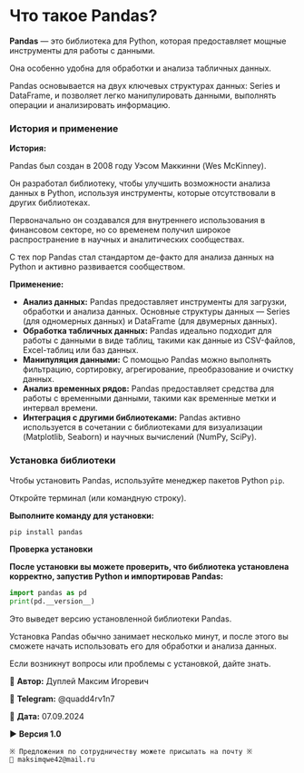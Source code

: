 # Что такое Pandas?

**Pandas** — это библиотека для Python, которая предоставляет мощные инструменты для работы с данными.

Она особенно удобна для обработки и анализа табличных данных.

Pandas основывается на двух ключевых структурах данных: Series и DataFrame, и позволяет легко манипулировать данными, выполнять операции и анализировать информацию.

### История и применение

**История:**

Pandas был создан в 2008 году Уэсом Маккинни (Wes McKinney).

Он разработал библиотеку, чтобы улучшить возможности анализа данных в Python, используя инструменты, которые отсутствовали в других библиотеках.

Первоначально он создавался для внутреннего использования в финансовом секторе, но со временем получил широкое распространение в научных и аналитических сообществах.

С тех пор Pandas стал стандартом де-факто для анализа данных на Python и активно развивается сообществом.

**Применение:**

- **Анализ данных:** Pandas предоставляет инструменты для загрузки, обработки и анализа данных. Основные структуры данных — Series (для одномерных данных) и DataFrame (для двумерных данных).
- **Обработка табличных данных:** Pandas идеально подходит для работы с данными в виде таблиц, такими как данные из CSV-файлов, Excel-таблиц или баз данных.
- **Манипуляция данными:** С помощью Pandas можно выполнять фильтрацию, сортировку, агрегирование, преобразование и очистку данных.
- **Анализ временных рядов:** Pandas предоставляет средства для работы с временными данными, такими как временные метки и интервал времени.
- **Интеграция с другими библиотеками:** Pandas активно используется в сочетании с библиотеками для визуализации (Matplotlib, Seaborn) и научных вычислений (NumPy, SciPy).

### Установка библиотеки

Чтобы установить Pandas, используйте менеджер пакетов Python `pip`.

Откройте терминал (или командную строку).

**Выполните команду для установки:**

```bash
pip install pandas
```

**Проверка установки**

**После установки вы можете проверить, что библиотека установлена корректно, запустив Python и импортировав Pandas:**

```python
import pandas as pd
print(pd.__version__)
```

Это выведет версию установленной библиотеки Pandas.

Установка Pandas обычно занимает несколько минут, и после этого вы сможете начать использовать его для обработки и анализа данных.

Если возникнут вопросы или проблемы с установкой, дайте знать.



💼 **Автор:** Дуплей Максим Игоревич

📲 **Telegram:** @quadd4rv1n7

📅 **Дата:** 07.09.2024

▶️ **Версия 1.0**

```
※ Предложения по сотрудничеству можете присылать на почту ※
📧 maksimqwe42@mail.ru
```
